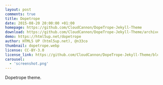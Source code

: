 ```yaml
---
layout: post
comments: true
title: Dopetrope
date: 2015-08-20 20:00:00 +01:00
homepage: https://github.com/CloudCannon/DopeTrope-Jekyll-Theme
download: https://github.com/CloudCannon/DopeTrope-Jekyll-Theme/archive/master.zip
demo: https://html5up.net/dopetrope
author: HTML5 UP (html5up.net), @n33co
thumbnail: dopetrope.webp
license: CC-BY-3.0
license_link: https://github.com/CloudCannon/DopeTrope-Jekyll-Theme/blob/master/LICENSE.txt
carousel:
  - 'screenshot.png'
---
```


Dopetrope theme.
